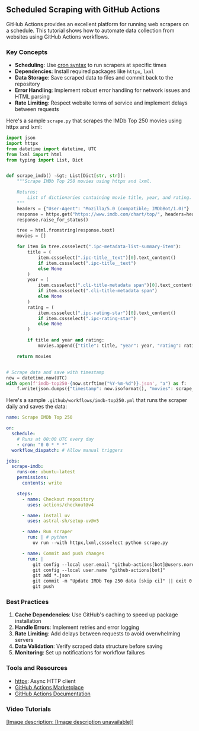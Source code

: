 ## Scheduled Scraping with GitHub Actions

GitHub Actions provides an excellent platform for running web scrapers on a schedule. This tutorial shows how to automate data collection from websites using GitHub Actions workflows.

### Key Concepts

- **Scheduling**: Use [cron syntax](https://docs.github.com/en/actions/using-workflows/events-that-trigger-workflows#schedule) to run scrapers at specific times
- **Dependencies**: Install required packages like `httpx`, `lxml`
- **Data Storage**: Save scraped data to files and commit back to the repository
- **Error Handling**: Implement robust error handling for network issues and HTML parsing
- **Rate Limiting**: Respect website terms of service and implement delays between requests

Here's a sample `scrape.py` that scrapes the IMDb Top 250 movies using httpx and lxml:

```python
import json
import httpx
from datetime import datetime, UTC
from lxml import html
from typing import List, Dict


def scrape_imdb() -&gt; List[Dict[str, str]]:
    """Scrape IMDb Top 250 movies using httpx and lxml.

    Returns:
        List of dictionaries containing movie title, year, and rating.
    """
    headers = {"User-Agent": "Mozilla/5.0 (compatible; IMDbBot/1.0)"}
    response = httpx.get("https://www.imdb.com/chart/top/", headers=headers)
    response.raise_for_status()

    tree = html.fromstring(response.text)
    movies = []

    for item in tree.cssselect(".ipc-metadata-list-summary-item"):
        title = (
            item.cssselect(".ipc-title__text")[0].text_content()
            if item.cssselect(".ipc-title__text")
            else None
        )
        year = (
            item.cssselect(".cli-title-metadata span")[0].text_content()
            if item.cssselect(".cli-title-metadata span")
            else None
        )
        rating = (
            item.cssselect(".ipc-rating-star")[0].text_content()
            if item.cssselect(".ipc-rating-star")
            else None
        )

        if title and year and rating:
            movies.append({"title": title, "year": year, "rating": rating})

    return movies


# Scrape data and save with timestamp
now = datetime.now(UTC)
with open(f'imdb-top250-{now.strftime("%Y-%m-%d")}.json', "a") as f:
    f.write(json.dumps({"timestamp": now.isoformat(), "movies": scrape_imdb()}) + "\n")
```

Here's a sample `.github/workflows/imdb-top250.yml` that runs the scraper daily and saves the data:

```yaml
name: Scrape IMDb Top 250

on:
  schedule:
    # Runs at 00:00 UTC every day
    - cron: "0 0 * * *"
  workflow_dispatch: # Allow manual triggers

jobs:
  scrape-imdb:
    runs-on: ubuntu-latest
    permissions:
      contents: write

    steps:
      - name: Checkout repository
        uses: actions/checkout@v4

      - name: Install uv
        uses: astral-sh/setup-uv@v5

      - name: Run scraper
        run: | # python
          uv run --with httpx,lxml,cssselect python scrape.py

      - name: Commit and push changes
        run: |
          git config --local user.email "github-actions[bot]@users.noreply.github.com"
          git config --local user.name "github-actions[bot]"
          git add *.json
          git commit -m "Update IMDb Top 250 data [skip ci]" || exit 0
          git push
```

### Best Practices

1. **Cache Dependencies**: Use GitHub's caching to speed up package installation
2. **Handle Errors**: Implement retries and error logging
3. **Rate Limiting**: Add delays between requests to avoid overwhelming servers
4. **Data Validation**: Verify scraped data structure before saving
5. **Monitoring**: Set up notifications for workflow failures

### Tools and Resources

- [httpx](https://www.python-httpx.org/): Async HTTP client
- [GitHub Actions Marketplace](https://github.com/marketplace?type=actions)
- [GitHub Actions Documentation](https://docs.github.com/en/actions)

### Video Tutorials

[[Image description: [Image description unavailable]]](https://youtu.be/eJG86J200nM)
